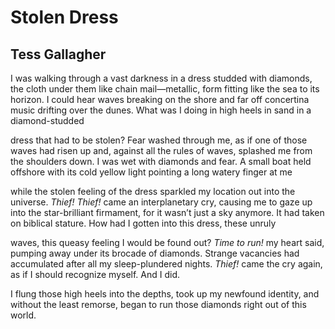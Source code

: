 # Stolen Dress
## Tess Gallagher
I was walking through a vast darkness
in a dress studded with diamonds, the cloth
under them like chain mail—metallic,
form fitting like the sea to its horizon. I could
hear waves breaking on the shore and far off
concertina music drifting over the dunes. What
was I doing in high heels in sand in a diamond-studded

dress that had to be stolen? Fear washed
through me, as if one of those waves had
risen up and, against all the rules of waves,
splashed me from the shoulders
down. I was wet with diamonds and fear.
A small boat held offshore with its cold
yellow light pointing a long watery finger at me

while the stolen feeling of the dress sparkled
my location out into the universe. _Thief! Thief!_
came an interplanetary cry, causing me to
gaze up into the star-brilliant firmament,
for it wasn’t just a sky anymore. It had
taken on biblical stature. How had I
gotten into this dress, these unruly

waves, this queasy feeling I would be
found out? _Time to run!_ my heart said,
pumping away under its brocade
of diamonds. Strange vacancies had
accumulated after all my sleep-plundered
nights. _Thief!_ came the cry again, as if
I should recognize myself. And I did.

I flung those high heels into the depths,
took up my newfound identity, and without
the least remorse, began to run those diamonds
right out of this world.